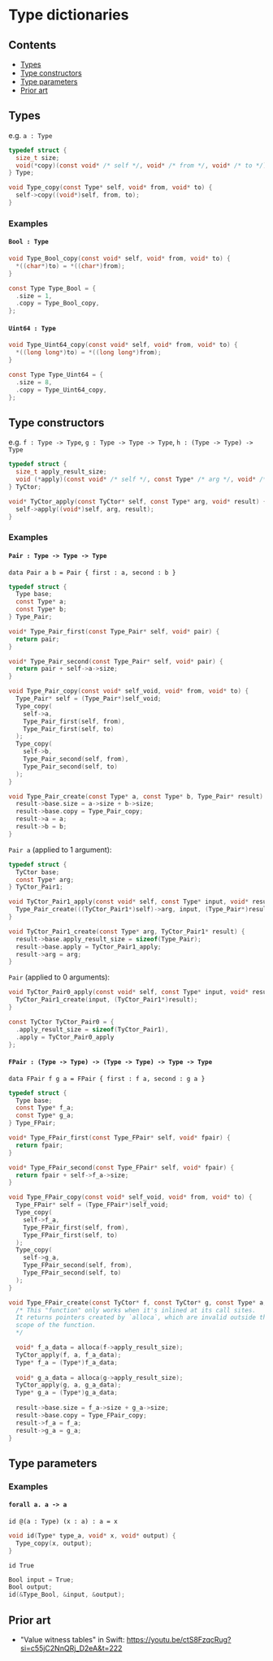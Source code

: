<!-- omit in toc -->
# Type dictionaries

<!-- omit in toc -->
## Contents

* [Types](#types)
* [Type constructors](#type-constructors)
* [Type parameters](#type-parameters)
* [Prior art](#prior-art)

## Types

e.g. `a : Type`

```c
typedef struct {
  size_t size;
  void(*copy)(const void* /* self */, void* /* from */, void* /* to */);
} Type;

void Type_copy(const Type* self, void* from, void* to) {
  self->copy((void*)self, from, to);
}
```

<!-- omit in toc -->
### Examples

<!-- omit in toc -->
#### `Bool : Type`

```c
void Type_Bool_copy(const void* self, void* from, void* to) {
  *((char*)to) = *((char*)from);
}

const Type Type_Bool = {
  .size = 1,
  .copy = Type_Bool_copy,
};
```

<!-- omit in toc -->
#### `Uint64 : Type`

```c
void Type_Uint64_copy(const void* self, void* from, void* to) {
  *((long long*)to) = *((long long*)from);
}

const Type Type_Uint64 = {
  .size = 8,
  .copy = Type_Uint64_copy,
};
```

## Type constructors

e.g. `f : Type -> Type`, `g : Type -> Type -> Type`, `h : (Type -> Type) -> Type`

```c
typedef struct {
  size_t apply_result_size;
  void (*apply)(const void* /* self */, const Type* /* arg */, void* /* result */);
} TyCtor;

void* TyCtor_apply(const TyCtor* self, const Type* arg, void* result) {
  self->apply((void*)self, arg, result);
}
```

<!-- omit in toc -->
### Examples

<!-- omit in toc -->
#### `Pair : Type -> Type -> Type`

```
data Pair a b = Pair { first : a, second : b }
```

```c
typedef struct {
  Type base;
  const Type* a;
  const Type* b;
} Type_Pair;

void* Type_Pair_first(const Type_Pair* self, void* pair) {
  return pair;
}

void* Type_Pair_second(const Type_Pair* self, void* pair) {
  return pair + self->a->size;
}

void Type_Pair_copy(const void* self_void, void* from, void* to) {
  Type_Pair* self = (Type_Pair*)self_void;
  Type_copy(
    self->a,
    Type_Pair_first(self, from),
    Type_Pair_first(self, to)
  );
  Type_copy(
    self->b,
    Type_Pair_second(self, from),
    Type_Pair_second(self, to)
  );
}

void Type_Pair_create(const Type* a, const Type* b, Type_Pair* result) {
  result->base.size = a->size + b->size;
  result->base.copy = Type_Pair_copy;
  result->a = a;
  result->b = b;
}
```

`Pair a` (applied to 1 argument):

```c
typedef struct {
  TyCtor base;
  const Type* arg;
} TyCtor_Pair1;

void TyCtor_Pair1_apply(const void* self, const Type* input, void* result) {
  Type_Pair_create(((TyCtor_Pair1*)self)->arg, input, (Type_Pair*)result);
}

void TyCtor_Pair1_create(const Type* arg, TyCtor_Pair1* result) {
  result->base.apply_result_size = sizeof(Type_Pair);
  result->base.apply = TyCtor_Pair1_apply;
  result->arg = arg;
}
```

`Pair` (applied to 0 arguments):

```c
void TyCtor_Pair0_apply(const void* self, const Type* input, void* result) {
  TyCtor_Pair1_create(input, (TyCtor_Pair1*)result);
}

const TyCtor TyCtor_Pair0 = {
  .apply_result_size = sizeof(TyCtor_Pair1),
  .apply = TyCtor_Pair0_apply
};
```

<!-- omit in toc -->
#### `FPair : (Type -> Type) -> (Type -> Type) -> Type -> Type`

`data FPair f g a = FPair { first : f a, second : g a }`

```c
typedef struct {
  Type base;
  const Type* f_a;
  const Type* g_a;
} Type_FPair;

void* Type_FPair_first(const Type_FPair* self, void* fpair) {
  return fpair;
}

void* Type_FPair_second(const Type_FPair* self, void* fpair) {
  return fpair + self->f_a->size;
}

void Type_FPair_copy(const void* self_void, void* from, void* to) {
  Type_FPair* self = (Type_FPair*)self_void;
  Type_copy(
    self->f_a,
    Type_FPair_first(self, from),
    Type_FPair_first(self, to)
  );
  Type_copy(
    self->g_a,
    Type_FPair_second(self, from),
    Type_FPair_second(self, to)
  );
}

void Type_FPair_create(const TyCtor* f, const TyCtor* g, const Type* a, Type_FPair* result) {
  /* This "function" only works when it's inlined at its call sites.
  It returns pointers created by `alloca`, which are invalid outside the
  scope of the function.
  */

  void* f_a_data = alloca(f->apply_result_size);
  TyCtor_apply(f, a, f_a_data);
  Type* f_a = (Type*)f_a_data;
  
  void* g_a_data = alloca(g->apply_result_size);
  TyCtor_apply(g, a, g_a_data);
  Type* g_a = (Type*)g_a_data;
  
  result->base.size = f_a->size + g_a->size;
  result->base.copy = Type_FPair_copy;
  result->f_a = f_a;
  result->g_a = g_a;
}
```

## Type parameters

<!-- omit in toc -->
### Examples

<!-- omit in toc -->
#### `forall a. a -> a`

```
id @(a : Type) (x : a) : a = x
```

```c
void id(Type* type_a, void* x, void* output) {
  Type_copy(x, output);
}
```

```
id True
```

```c
Bool input = True;
Bool output;
id(&Type_Bool, &input, &output);
```

## Prior art

* "Value witness tables" in Swift: <https://youtu.be/ctS8FzqcRug?si=c55jC2NnQRj_D2eA&t=222>